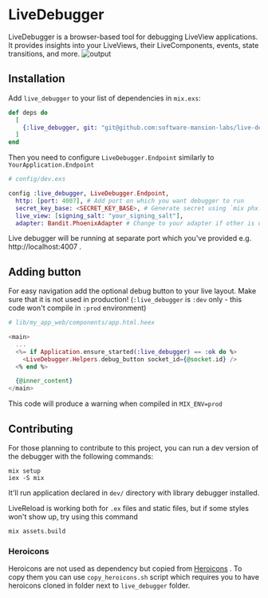 # LiveDebugger

LiveDebugger is a browser-based tool for debugging LiveView applications.
It provides insights into your LiveViews, their LiveComponents, events, state transitions, and more.
![output](https://github.com/user-attachments/assets/ba35716e-162b-4edd-a56e-de83294510f1)

## Installation

Add `live_debugger` to your list of dependencies in `mix.exs`:

```elixir
def deps do
  [
    {:live_debugger, git: "git@github.com:software-mansion-labs/live-debugger.git", tag: "v0.0.3", only: :dev}
  ]
end
```

Then you need to configure `LiveDebugger.Endpoint` similarly to `YourApplication.Endpoint`

```elixir
# config/dev.exs

config :live_debugger, LiveDebugger.Endpoint,
  http: [port: 4007], # Add port on which you want debugger to run
  secret_key_base: <SECRET_KEY_BASE>, # Generate secret using `mix phx.gen.secret`
  live_view: [signing_salt: "your_signing_salt"],
  adapter: Bandit.PhoenixAdapter # Change to your adapter if other is used
```

Live debugger will be running at separate port which you've provided e.g. http://localhost:4007 .

## Adding button

For easy navigation add the optional debug button to your live layout. Make sure that it is not used in production! (`:live_debugger` is `:dev` only - this code won't compile in `:prod` environment)

```elixir
# lib/my_app_web/components/app.html.heex

<main>
  ...
  <%= if Application.ensure_started(:live_debugger) == :ok do %>
    <LiveDebugger.Helpers.debug_button socket_id={@socket.id} />
  <% end %>

  {@inner_content}
</main>
```

This code will produce a warning when compiled in `MIX_ENV=prod`

## Contributing

For those planning to contribute to this project, you can run a dev version of the debugger with the following commands:

```console
mix setup
iex -S mix
```

It'll run application declared in `dev/` directory with library debugger installed.

LiveReload is working both for `.ex` files and static files, but if some styles won't show up, try using this command

```console
mix assets.build
```

### Heroicons

Heroicons are not used as dependency but copied from [Heroicons](https://github.com/tailwindlabs/heroicons) .
To copy them you can use `copy_heroicons.sh` script which requires you to have heroicons cloned in folder next to `live_debugger` folder.

